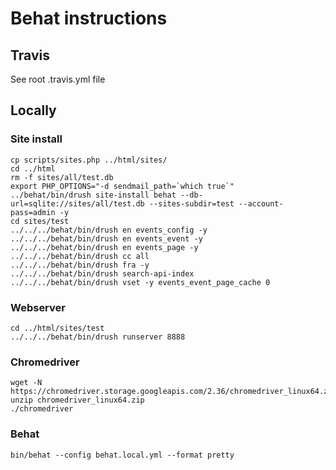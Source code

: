 # Behat instructions

## Travis

See root .travis.yml file

## Locally

### Site install

```
cp scripts/sites.php ../html/sites/
cd ../html
rm -f sites/all/test.db
export PHP_OPTIONS="-d sendmail_path=`which true`"
../behat/bin/drush site-install behat --db-url=sqlite://sites/all/test.db --sites-subdir=test --account-pass=admin -y
cd sites/test
../../../behat/bin/drush en events_config -y
../../../behat/bin/drush en events_event -y
../../../behat/bin/drush en events_page -y
../../../behat/bin/drush cc all
../../../behat/bin/drush fra -y
../../../behat/bin/drush search-api-index
../../../behat/bin/drush vset -y events_event_page_cache 0
```

### Webserver

```
cd ../html/sites/test
../../../behat/bin/drush runserver 8888
```

### Chromedriver

```
wget -N https://chromedriver.storage.googleapis.com/2.36/chromedriver_linux64.zip
unzip chromedriver_linux64.zip
./chromedriver
```

### Behat

```
bin/behat --config behat.local.yml --format pretty
```
